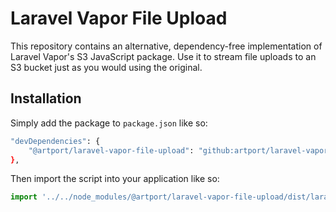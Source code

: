 # Laravel Vapor File Upload

This repository contains an alternative, dependency-free implementation of Laravel Vapor's S3 JavaScript package. Use it to stream file uploads to an S3 bucket just as you would using the original.

## Installation

Simply add the package to `package.json` like so:

```bash
"devDependencies": {
    "@artport/laravel-vapor-file-upload": "github:artport/laravel-vapor-file-upload"
},
```

Then import the script into your application like so:

```js
import '../../node_modules/@artport/laravel-vapor-file-upload/dist/laravel-vapor-file-upload.min.esm.js';
```
